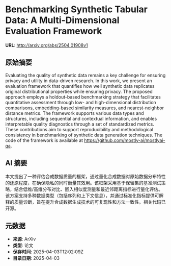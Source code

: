 # Benchmarking Synthetic Tabular Data: A Multi-Dimensional Evaluation Framework

**URL**: http://arxiv.org/abs/2504.01908v1

## 原始摘要

Evaluating the quality of synthetic data remains a key challenge for ensuring
privacy and utility in data-driven research. In this work, we present an
evaluation framework that quantifies how well synthetic data replicates
original distributional properties while ensuring privacy. The proposed
approach employs a holdout-based benchmarking strategy that facilitates
quantitative assessment through low- and high-dimensional distribution
comparisons, embedding-based similarity measures, and nearest-neighbor distance
metrics. The framework supports various data types and structures, including
sequential and contextual information, and enables interpretable quality
diagnostics through a set of standardized metrics. These contributions aim to
support reproducibility and methodological consistency in benchmarking of
synthetic data generation techniques. The code of the framework is available at
https://github.com/mostly-ai/mostlyai-qa.


## AI 摘要

本文提出了一种评估合成数据质量的框架，通过量化合成数据对原始数据分布特性的还原程度，在确保隐私的同时衡量其效用。该框架采用基于保留集的基准测试策略，结合低维/高维分布对比、嵌入相似度测量和最近邻距离指标进行量化评估。该方案支持多种数据类型（包括序列和上下文信息），并通过标准化指标提供可解释的质量诊断，旨在提升合成数据生成技术的可复现性和方法一致性。相关代码已开源。

## 元数据

- **来源**: ArXiv
- **类型**: 论文
- **保存时间**: 2025-04-03T12:02:09Z
- **目录日期**: 2025-04-03
